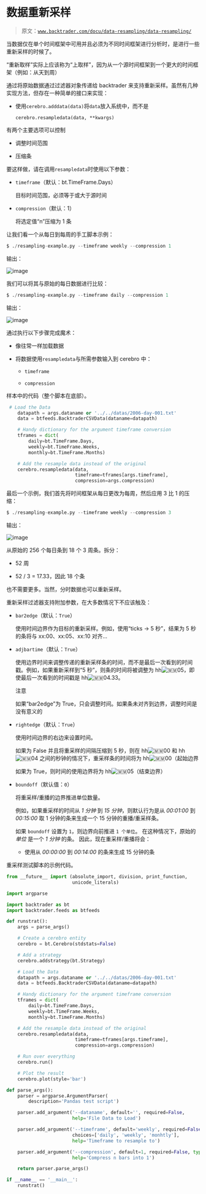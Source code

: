 # 数据重新采样

> 原文：[`www.backtrader.com/docu/data-resampling/data-resampling/`](https://www.backtrader.com/docu/data-resampling/data-resampling/)

当数据仅在单个时间框架中可用并且必须为不同时间框架进行分析时，是进行一些重新采样的时候了。

“重新取样”实际上应该称为“上取样”，因为从一个源时间框架到一个更大的时间框架（例如：从天到周）

通过将原始数据通过过滤器对象传递给 backtrader 来支持重新采样。虽然有几种实现方法，但存在一种简单的接口来实现：

+   使用`cerebro.adddata(data)`将`data`放入系统中，而不是

    `cerebro.resampledata(data, **kwargs)`

有两个主要选项可以控制

+   调整时间范围

+   压缩条

要这样做，请在调用`resampledata`时使用以下参数：

+   `timeframe`（默认：bt.TimeFrame.Days）

    目标时间范围，必须等于或大于源时间

+   `compression`（默认：1）

    将选定值“n”压缩为 1 条

让我们看一个从每日到每周的手工脚本示例：

```py
$ ./resampling-example.py --timeframe weekly --compression 1
```

输出：

![image](img/d663e94f4280a6be53ffbd6fd3f6b80e.png)

我们可以将其与原始的每日数据进行比较：

```py
$ ./resampling-example.py --timeframe daily --compression 1
```

输出：

![image](img/3e14efdeed5c582c7e64ff122859ffd3.png)

通过执行以下步骤完成魔术：

+   像往常一样加载数据

+   将数据使用`resampledata`与所需参数输入到 cerebro 中：

    +   `timeframe`

    +   `compression`

样本中的代码（整个脚本在底部）。

```py
 # Load the Data
    datapath = args.dataname or '../../datas/2006-day-001.txt'
    data = btfeeds.BacktraderCSVData(dataname=datapath)

    # Handy dictionary for the argument timeframe conversion
    tframes = dict(
        daily=bt.TimeFrame.Days,
        weekly=bt.TimeFrame.Weeks,
        monthly=bt.TimeFrame.Months)

    # Add the resample data instead of the original
    cerebro.resampledata(data,
                         timeframe=tframes[args.timeframe],
                         compression=args.compression)
```

最后一个示例，我们首先将时间框架从每日更改为每周，然后应用 3 比 1 的压缩：

```py
$ ./resampling-example.py --timeframe weekly --compression 3
```

输出：

![image](img/e627e859fd4df09ec16f16603bc912a4.png)

从原始的 256 个每日条到 18 个 3 周条。拆分：

+   52 周

+   52 / 3 = 17.33，因此 18 个条

也不需要更多。当然，分时数据也可以重新采样。

重新采样过滤器支持附加参数，在大多数情况下不应该触及：

+   `bar2edge`（默认：`True`）

    使用时间边界作为目标的重新采样。例如，使用“ticks -> 5 秒”，结果为 5 秒的条将与 xx:00、xx:05、xx:10 对齐...

+   `adjbartime`（默认：`True`）

    使用边界时间来调整传递的重新采样条的时间，而不是最后一次看到的时间戳。例如，如果重新采样到“5 秒”，则条的时间将被调整为 hh![🇲🇲](img/3e6ba424774c41defcb4e0fc29c71826.png ":mm:")05，即使最后一次看到的时间戳是 hh![🇲🇲](img/3e6ba424774c41defcb4e0fc29c71826.png ":mm:")04.33。

    注意

    如果“bar2edge”为 True，只会调整时间。如果条未对齐到边界，调整时间是没有意义的

+   `rightedge`（默认：`True`）

    使用时间边界的右边来设置时间。

    如果为 False 并且将重采样的间隔压缩到 5 秒，则在 hh![🇲🇲](img/3e6ba424774c41defcb4e0fc29c71826.png ":mm:")00 和 hh![🇲🇲](img/3e6ba424774c41defcb4e0fc29c71826.png ":mm:")04 之间的秒钟的情况下，重采样条的时间将为 hh![🇲🇲](img/3e6ba424774c41defcb4e0fc29c71826.png ":mm:")00（起始边界

    如果为 True，则时间的使用边界将为 hh![🇲🇲](img/3e6ba424774c41defcb4e0fc29c71826.png ":mm:")05（结束边界）

+   `boundoff`（默认值：`0`）

    将重采样/重播的边界推进单位数量。

    例如，如果重采样的时间从 *1 分钟* 到 *15 分钟*，则默认行为是从 *00:01:00* 到 *00:15:00* 取 1 分钟的条来生成一个 15 分钟的重播/重采样条。

    如果 `boundoff` 设置为 `1`，则边界向前推进 `1 个单位`。 在这种情况下，原始的 *单位* 是一个 *1 分钟* 的条。 因此，现在重采样/重播将会：

    +   使用从 *00:00:00* 到 *00:14:00* 的条来生成 15 分钟的条

重采样测试脚本的示例代码。

```py
from __future__ import (absolute_import, division, print_function,
                        unicode_literals)

import argparse

import backtrader as bt
import backtrader.feeds as btfeeds

def runstrat():
    args = parse_args()

    # Create a cerebro entity
    cerebro = bt.Cerebro(stdstats=False)

    # Add a strategy
    cerebro.addstrategy(bt.Strategy)

    # Load the Data
    datapath = args.dataname or '../../datas/2006-day-001.txt'
    data = btfeeds.BacktraderCSVData(dataname=datapath)

    # Handy dictionary for the argument timeframe conversion
    tframes = dict(
        daily=bt.TimeFrame.Days,
        weekly=bt.TimeFrame.Weeks,
        monthly=bt.TimeFrame.Months)

    # Add the resample data instead of the original
    cerebro.resampledata(data,
                         timeframe=tframes[args.timeframe],
                         compression=args.compression)

    # Run over everything
    cerebro.run()

    # Plot the result
    cerebro.plot(style='bar')

def parse_args():
    parser = argparse.ArgumentParser(
        description='Pandas test script')

    parser.add_argument('--dataname', default='', required=False,
                        help='File Data to Load')

    parser.add_argument('--timeframe', default='weekly', required=False,
                        choices=['daily', 'weekly', 'monhtly'],
                        help='Timeframe to resample to')

    parser.add_argument('--compression', default=1, required=False, type=int,
                        help='Compress n bars into 1')

    return parser.parse_args()

if __name__ == '__main__':
    runstrat()
```
